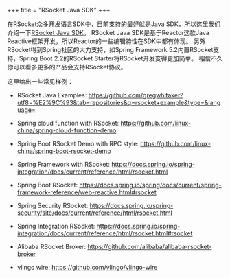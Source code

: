 +++
title = "RSocket Java SDK"
+++

在RSocket众多开发语言SDK中，目前支持的最好就是Java SDK，所以这里我们介绍一下[RSocket Java SDK](https://github.com/rsocket/rsocket-java)。 RSocket Java SDK是基于Reactor这款Java Reactive框架开发，所以Reactor的一些编辑特性在SDK中都有体现。
另外RSocket得到Spring社区的大力支持，如Spring Framework 5.2内置RSocket支持，Spring Boot 2.2的RSocket Starter将RSocket开发变得更加简单。 相信不久你可以看多更多的产品会支持RSocket协议。

这里给出一些常见样例：
* RSocket Java Examples: https://github.com/gregwhitaker?utf8=%E2%9C%93&tab=repositories&q=rsocket+example&type=&language=
* Spring cloud function with RSocket: https://github.com/linux-china/spring-cloud-function-demo
* Spring Boot RSocket Demo with RPC style: https://github.com/linux-china/spring-boot-rsocket-demo


* Spring Framework with RSocket:  https://docs.spring.io/spring-integration/docs/current/reference/html/rsocket.html
* Spring Boot RSocket: https://docs.spring.io/spring/docs/current/spring-framework-reference/web-reactive.html#rsocket
* Spring Security RSocket: https://docs.spring.io/spring-security/site/docs/current/reference/html/rsocket.html
* Spring Integration RSocket: https://docs.spring.io/spring-integration/docs/current/reference/html/rsocket.html#rsocket
* Alibaba RSocket Broker: https://github.com/alibaba/alibaba-rsocket-broker
* vlingo wire: https://github.com/vlingo/vlingo-wire
